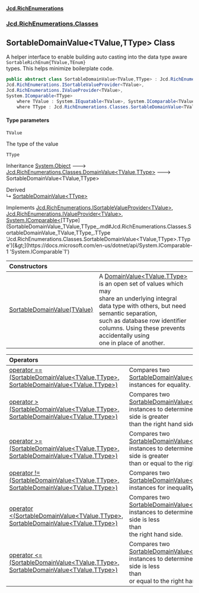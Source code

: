 #### [Jcd.RichEnumerations](index.md 'index')
### [Jcd.RichEnumerations.Classes](Jcd.RichEnumerations.Classes.md 'Jcd.RichEnumerations.Classes')

## SortableDomainValue<TValue,TType> Class

A helper interface to enable building auto casting into the data type aware `SortableRichEnum{TValue,TEnum}`  
types. This helps minimize boilerplate code.

```csharp
public abstract class SortableDomainValue<TValue,TType> : Jcd.RichEnumerations.Classes.DomainValue<TValue, TType>,
Jcd.RichEnumerations.ISortableValueProvider<TValue>,
Jcd.RichEnumerations.IValueProvider<TValue>,
System.IComparable<TType>
    where TValue : System.IEquatable<TValue>, System.IComparable<TValue>
    where TType : Jcd.RichEnumerations.Classes.SortableDomainValue<TValue, TType>
```
#### Type parameters

<a name='Jcd.RichEnumerations.Classes.SortableDomainValue_TValue,TType_.TValue'></a>

`TValue`

The type of the value

<a name='Jcd.RichEnumerations.Classes.SortableDomainValue_TValue,TType_.TType'></a>

`TType`

Inheritance [System.Object](https://docs.microsoft.com/en-us/dotnet/api/System.Object 'System.Object') &#129106; [Jcd.RichEnumerations.Classes.DomainValue&lt;](DomainValue_TValue,TType_.md 'Jcd.RichEnumerations.Classes.DomainValue<TValue,TType>')[TValue](SortableDomainValue_TValue,TType_.md#Jcd.RichEnumerations.Classes.SortableDomainValue_TValue,TType_.TValue 'Jcd.RichEnumerations.Classes.SortableDomainValue<TValue,TType>.TValue')[,](DomainValue_TValue,TType_.md 'Jcd.RichEnumerations.Classes.DomainValue<TValue,TType>')[TType](SortableDomainValue_TValue,TType_.md#Jcd.RichEnumerations.Classes.SortableDomainValue_TValue,TType_.TType 'Jcd.RichEnumerations.Classes.SortableDomainValue<TValue,TType>.TType')[&gt;](DomainValue_TValue,TType_.md 'Jcd.RichEnumerations.Classes.DomainValue<TValue,TType>') &#129106; SortableDomainValue<TValue,TType>

Derived  
&#8627; [SortableDomainValue&lt;TType&gt;](SortableDomainValue_TType_.md 'Jcd.RichEnumerations.Classes.SortableDomainValue<TType>')

Implements [Jcd.RichEnumerations.ISortableValueProvider&lt;](ISortableValueProvider_TValue_.md 'Jcd.RichEnumerations.ISortableValueProvider<TValue>')[TValue](SortableDomainValue_TValue,TType_.md#Jcd.RichEnumerations.Classes.SortableDomainValue_TValue,TType_.TValue 'Jcd.RichEnumerations.Classes.SortableDomainValue<TValue,TType>.TValue')[&gt;](ISortableValueProvider_TValue_.md 'Jcd.RichEnumerations.ISortableValueProvider<TValue>'), [Jcd.RichEnumerations.IValueProvider&lt;](IValueProvider_TValue_.md 'Jcd.RichEnumerations.IValueProvider<TValue>')[TValue](SortableDomainValue_TValue,TType_.md#Jcd.RichEnumerations.Classes.SortableDomainValue_TValue,TType_.TValue 'Jcd.RichEnumerations.Classes.SortableDomainValue<TValue,TType>.TValue')[&gt;](IValueProvider_TValue_.md 'Jcd.RichEnumerations.IValueProvider<TValue>'), [System.IComparable&lt;](https://docs.microsoft.com/en-us/dotnet/api/System.IComparable-1 'System.IComparable`1')[TType](SortableDomainValue_TValue,TType_.md#Jcd.RichEnumerations.Classes.SortableDomainValue_TValue,TType_.TType 'Jcd.RichEnumerations.Classes.SortableDomainValue<TValue,TType>.TType')[&gt;](https://docs.microsoft.com/en-us/dotnet/api/System.IComparable-1 'System.IComparable`1')

| Constructors | |
| :--- | :--- |
| [SortableDomainValue(TValue)](SortableDomainValue_TValue,TType_..ctor.pUFqUCCA15vmi6oa/raZ8Q.md 'Jcd.RichEnumerations.Classes.SortableDomainValue<TValue,TType>.SortableDomainValue(TValue)') | A [DomainValue&lt;TValue,TType&gt;](DomainValue_TValue,TType_.md 'Jcd.RichEnumerations.Classes.DomainValue<TValue,TType>') is an open set of values which may<br/>share an underlying integral data type with others, but need semantic separation,<br/>such as database row identifier columns. Using these prevents accidentally using<br/>one in place of another. |

| Operators | |
| :--- | :--- |
| [operator ==(SortableDomainValue&lt;TValue,TType&gt;, SortableDomainValue&lt;TValue,TType&gt;)](SortableDomainValue_TValue,TType_.op_Equality.vrcscgcmgjqnCLkEsPLCng.md 'Jcd.RichEnumerations.Classes.SortableDomainValue<TValue,TType>.op_Equality(Jcd.RichEnumerations.Classes.SortableDomainValue<TValue,TType>, Jcd.RichEnumerations.Classes.SortableDomainValue<TValue,TType>)') | Compares two [SortableDomainValue&lt;TValue,TType&gt;](SortableDomainValue_TValue,TType_.md 'Jcd.RichEnumerations.Classes.SortableDomainValue<TValue,TType>') instances for equality. |
| [operator &gt;(SortableDomainValue&lt;TValue,TType&gt;, SortableDomainValue&lt;TValue,TType&gt;)](SortableDomainValue_TValue,TType_.op_GreaterThan.GhYMM6JgjLpc//p0daQDRg.md 'Jcd.RichEnumerations.Classes.SortableDomainValue<TValue,TType>.op_GreaterThan(Jcd.RichEnumerations.Classes.SortableDomainValue<TValue,TType>, Jcd.RichEnumerations.Classes.SortableDomainValue<TValue,TType>)') | Compares two [SortableDomainValue&lt;TValue,TType&gt;](SortableDomainValue_TValue,TType_.md 'Jcd.RichEnumerations.Classes.SortableDomainValue<TValue,TType>') instances to determine if the left hand side is greater<br/>than the right hand side. |
| [operator &gt;=(SortableDomainValue&lt;TValue,TType&gt;, SortableDomainValue&lt;TValue,TType&gt;)](SortableDomainValue_TValue,TType_.op_GreaterThanOrEqual.bBC3oVjUGwNdWGxWTEYavw.md 'Jcd.RichEnumerations.Classes.SortableDomainValue<TValue,TType>.op_GreaterThanOrEqual(Jcd.RichEnumerations.Classes.SortableDomainValue<TValue,TType>, Jcd.RichEnumerations.Classes.SortableDomainValue<TValue,TType>)') | Compares two [SortableDomainValue&lt;TValue,TType&gt;](SortableDomainValue_TValue,TType_.md 'Jcd.RichEnumerations.Classes.SortableDomainValue<TValue,TType>') instances to determine if the left hand side is greater<br/>than or equal to the right hand side. |
| [operator !=(SortableDomainValue&lt;TValue,TType&gt;, SortableDomainValue&lt;TValue,TType&gt;)](SortableDomainValue_TValue,TType_.op_Inequality.5SsXE7jwT7gRkhrKyZ1ZHw.md 'Jcd.RichEnumerations.Classes.SortableDomainValue<TValue,TType>.op_Inequality(Jcd.RichEnumerations.Classes.SortableDomainValue<TValue,TType>, Jcd.RichEnumerations.Classes.SortableDomainValue<TValue,TType>)') | Compares two [SortableDomainValue&lt;TValue,TType&gt;](SortableDomainValue_TValue,TType_.md 'Jcd.RichEnumerations.Classes.SortableDomainValue<TValue,TType>') instances for inequality. |
| [operator &lt;(SortableDomainValue&lt;TValue,TType&gt;, SortableDomainValue&lt;TValue,TType&gt;)](SortableDomainValue_TValue,TType_.op_LessThan.JlhqIl2OxG6NphUWrFtshA.md 'Jcd.RichEnumerations.Classes.SortableDomainValue<TValue,TType>.op_LessThan(Jcd.RichEnumerations.Classes.SortableDomainValue<TValue,TType>, Jcd.RichEnumerations.Classes.SortableDomainValue<TValue,TType>)') | Compares two [SortableDomainValue&lt;TValue,TType&gt;](SortableDomainValue_TValue,TType_.md 'Jcd.RichEnumerations.Classes.SortableDomainValue<TValue,TType>') instances to determine if the left hand side is less<br/>than<br/>the right hand side. |
| [operator &lt;=(SortableDomainValue&lt;TValue,TType&gt;, SortableDomainValue&lt;TValue,TType&gt;)](SortableDomainValue_TValue,TType_.op_LessThanOrEqual.P0bw3EsrrKulEx8CziXplA.md 'Jcd.RichEnumerations.Classes.SortableDomainValue<TValue,TType>.op_LessThanOrEqual(Jcd.RichEnumerations.Classes.SortableDomainValue<TValue,TType>, Jcd.RichEnumerations.Classes.SortableDomainValue<TValue,TType>)') | Compares two [SortableDomainValue&lt;TValue,TType&gt;](SortableDomainValue_TValue,TType_.md 'Jcd.RichEnumerations.Classes.SortableDomainValue<TValue,TType>') instances to determine if the left hand side is less<br/>than<br/>or equal to the right hand side. |
